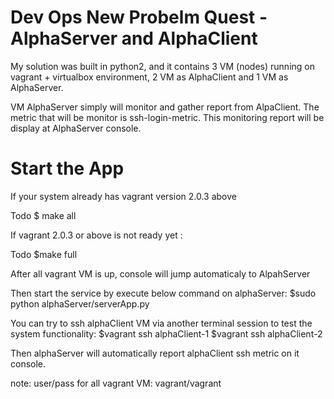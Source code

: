 # Dev Ops New Probelm Quest - AlphaServer and AlphaClient

My solution was built in python2, and it contains 3 VM (nodes) running on vagrant + virtualbox environment, 2 VM as AlphaClient and 1 VM as AlphaServer.

VM AlphaServer simply will monitor and gather report from AlpaClient. The metric that will be monitor is ssh-login-metric. This monitoring report will be display at AlphaServer console.


# Start the App

If your system already has vagrant version 2.0.3 above

Todo
$ make all

If vagrant 2.0.3 or above is not ready yet :

Todo
$make full


After all vagrant VM is up, console will jump automaticaly to AlpahServer


Then start the service by execute below command on alphaServer:
$sudo python alphaServer/serverApp.py


You can try to ssh alphaClient VM via another terminal session to test the system functionality:
$vagrant ssh alphaClient-1
$vagrant ssh alphaClient-2

Then alphaServer will automatically report alphaClient ssh metric on it console.

note: user/pass for all vagrant VM: vagrant/vagrant
